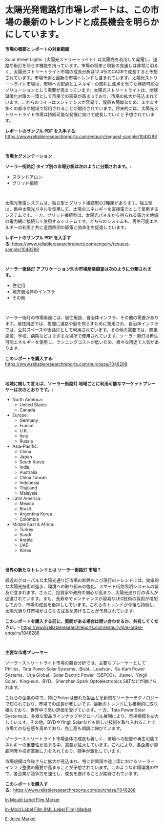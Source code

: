<p><h1>太陽光発電路灯市場レポートは、この市場の最新のトレンドと成長機会を明らかにしています。</h1></p><p><strong>市場の概要とレポートの対象範囲</strong></p>
<p><p>Solar Street Lights（太陽光ストリートライト）は太陽光を利用して発電し、道路や街灯を照らす機能を持っています。市場の将来と現状の見通しは非常に明るく、太陽光ストリートライト市場の成長分析は12.4％のCAGRで成長すると予想されています。市場予測と最新の市場トレンドも含まれています。太陽光ストリートライト市場は、環境への配慮とエネルギーの節約に焦点を当てた持続可能なソリューションとして需要が高まっています。太陽光ストリートライトは、地球温暖化対策の一環として市場での需要が高まっており、市場の拡大が見込まれています。これらのライトはメンテナンスが容易で、設置も簡単なため、ますます多くの都市や地域で採用されることが期待されています。将来的には、太陽光ストリートライト市場は持続可能な発展に向けて成長していくと予想されています。</p></p>
<p><strong>レポートのサンプル PDF を入手する:</strong> <a href="https://www.reliableresearchreports.com/enquiry/request-sample/1048288">https://www.reliableresearchreports.com/enquiry/request-sample/1048288</a></p>
<p>&nbsp;</p>
<p><strong>市場セグメンテーション</strong></p>
<p><strong>ソーラー街路灯 タイプ別の市場分析は次のように分類されます。:</strong></p>
<p><ul><li>スタンドアロン</li><li>グリッド接続</li></ul></p>
<p>&nbsp;</p>
<p><p>太陽光発電システムは、独立型とグリッド接続型の2種類があります。独立型は、集中太陽光パネルを使用して、太陽のエネルギーを直接電力として使用するシステムです。一方、グリッド接続型は、太陽光パネルから得られる電力を地域の電力網に接続して使用するシステムです。どちらのシステムも、再生可能エネルギーの利用と共に道路照明の節電と効率化を促進しています。</p></p>
<p><strong>レポートのサンプル PDF を入手する:</strong>&nbsp;<a href="https://www.reliableresearchreports.com/enquiry/request-sample/1048288">https://www.reliableresearchreports.com/enquiry/request-sample/1048288</a></p>
<p>&nbsp;</p>
<p><strong> ソーラー街路灯 アプリケーション別の市場産業調査は次のように分類されます。:</strong></p>
<p><ul><li>住宅用</li><li>地方自治体のインフラ</li><li>その他</li></ul></p>
<p>&nbsp;</p>
<p><p>ソーラー街灯の市場用途には、居住用途、自治体インフラ、その他の需要があります。居住用途では、夜間に道路や庭を照らすために使用され、自治体インフラでは、公共スペースや街路灯として利用されています。その他の需要では、商業施設、学校、病院などさまざまな場所で使用されています。ソーラー街灯は再生可能エネルギーを使用し、ランニングコストが低いため、様々な用途で人気があります。</p></p>
<p><strong>このレポートを購入する:</strong>&nbsp; <a href="https://www.reliableresearchreports.com/purchase/1048288">https://www.reliableresearchreports.com/purchase/1048288</a></p>
<p>&nbsp;</p>
<p><strong>地域に関して言えば、ソーラー街路灯 地域ごとに利用可能なマーケットプレーヤーは次のとおりです。:</strong></p>
<p><ul>
    <li>
        North America:
        <ul>
            <li>United States</li>
            <li>Canada</li>
        </ul>
    </li>
    <li>
        Europe:
        <ul>
            <li>Germany</li>
            <li>France</li>
            <li>U.K.</li>
            <li>Italy</li>
            <li>Russia</li>
        </ul>
    </li>
    <li>
        Asia-Pacific:
        <ul>
            <li>China</li>
            <li>Japan</li>
            <li>South Korea</li>
            <li>India</li>
            <li>Australia</li>
            <li>China Taiwan</li>
            <li>Indonesia</li>
            <li>Thailand</li>
            <li>Malaysia</li>
        </ul>
    </li>
    <li>
        Latin America:
        <ul>
            <li>Mexico</li>
            <li>Brazil</li>
            <li>Argentina Korea</li>
            <li>Colombia</li>
        </ul>
    </li>
    <li>
        Middle East & Africa:
        <ul>
            <li>Turkey</li>
            <li>Saudi</li>
            <li>Arabia</li>
            <li>UAE</li>
            <li>Korea</li>
        </ul>
    </li>
    </ul></p>
<p>&nbsp;</p>
<p><strong>世界の新たなトレンドとは ソーラー街路灯 市場？</strong></p>
<p><p>最近のグローバルな太陽光通り灯市場の新興および現行のトレンドには、効率的な太陽光技術の進歩、環境への取り組みの強化、スマート街路照明システムの普及が含まれます。さらに、投資家や政府の関心が高まり、太陽光通り灯の導入が促進されています。また、長寿命でメンテナンスが容易なLED技術の採用が増加しており、市場の成長を後押ししています。これらのトレンドが今後も持続し、太陽光通り灯市場がさらなる成長を遂げることが予想されています。</p></p>
<p><strong>このレポートを購入する前に、質問がある場合は問い合わせるか、共有してください。</strong>- <a href="https://www.reliableresearchreports.com/enquiry/pre-order-enquiry/1048288">https://www.reliableresearchreports.com/enquiry/pre-order-enquiry/1048288</a></p>
<p>&nbsp;</p>
<p><strong>主要な市場プレーヤー</strong></p>
<p><p>ソーラーストリートライト市場の競合分析では、主要なプレーヤーとしてPhilips、Tata Power Solar Systems、Bisol、Leadsun、Su-Kam Power Systems、Urja Global、Solar Electric Power（SEPCO）、Jiawei、Yingli Solar、King-sun、BYD、Shenzhen Spark Optoelectronics S&Tなどが挙げられます。</p><p>これらの企業の中で、特にPhilipsは優れた製品と革新的なソーラーテクノロジーで知られており、市場での成長が著しいです。最新のトレンドにも積極的に取り組んでおり、世界中で高い評価を受けています。一方、Tata Power Solar Systemsは、多様な製品ラインナップやグローバル展開により、市場規模を拡大しています。その他、BYDやYingli Solarなども新しい技術を取り入れることで市場での存在感を高めており、売上高も順調に伸びています。</p><p>ソーラーストリートライト市場全体の成長も著しく、環境への配慮や再生可能エネルギーの重要性が高まる中、需要が拡大しています。これにより、各企業が製品開発や技術革新に力を入れており、競争が激化しています。</p><p>市場規模は今後さらに拡大が見込まれ、特に新興国や途上国におけるソーラーインフラ整備の需要が高まることが予想されています。このような市場環境の中で、各企業が競争力を強化し、成長を遂げることが期待されています。</p></p>
<p><strong>このレポートを購入する:</strong>&nbsp;&nbsp;<a href="https://www.reliableresearchreports.com/purchase/1048288">https://www.reliableresearchreports.com/purchase/1048288</a></p>
<p><p><a href="https://view.publitas.com/reportprime-1/in-mould-label-film-market-size-growth-outlook-from-2023-to-2030-projecting-at-markets-trends-analysis-by-application-regional-outlook-and-revenue/">In Mould Label Film Market</a></p><p><a href="https://view.publitas.com/reportprime-1/in-mold-label-film-iml-label-film-market-furnish-information-about-market-size-market-share-market-dynamics-and-projections-spanning-from-2023-to-2030/">In-Mold Label Film (IML Label Film) Market</a></p><p><a href="https://view.publitas.com/reportprime-1/insights-into-e-juice-market-size-analysing-market-share-trends-and-growth-from-2023-to-2030/">E-Juice Market</a></p></p>